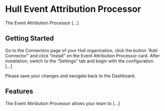# Hull Event Attribution Processor

The Event Attribution Processor [...]

## Getting Started

Go to the Connectors page of your Hull organization, click the button “Add Connector” and click “Install” on the Event Attribution Processor card. After installation, switch to the “Settings” tab and begin with the configuration.
[...]

Please save your changes and navigate back to the Dashboard.

## Features

The Event Attribution Processor allows your team to [...]